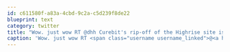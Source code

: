 ```yaml
---
id: c611580f-a83a-4cbd-9c2a-c5d239f8de22
blueprint: text
category: twitter
title: "Wow. just wow RT @dhh Curebit's rip-off of the Highrise site is one of the most blatant I've seen in a long time. For shame:"
caption: 'Wow. just wow RT <span class="username username_linked">@<a href="https://twitter.com/dhh" title="DHH">dhh</a></span> Curebit''s rip-off of the Highrise site is one of the most blatant I''ve seen in a long time. For shame:'
---
```

